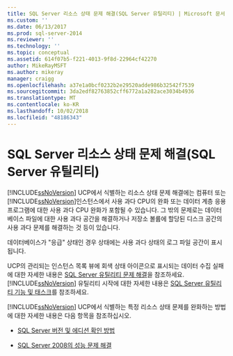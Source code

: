 ```yaml
---
title: SQL Server 리소스 상태 문제 해결(SQL Server 유틸리티) | Microsoft 문서
ms.custom: ''
ms.date: 06/13/2017
ms.prod: sql-server-2014
ms.reviewer: ''
ms.technology: ''
ms.topic: conceptual
ms.assetid: 614f07b5-f221-4013-9f8d-22964cf42270
author: MikeRayMSFT
ms.author: mikeray
manager: craigg
ms.openlocfilehash: a37e1a0bcf0232b2e29520adde986b32542f7539
ms.sourcegitcommit: 3da2edf82763852cff6772a1a282ace3034b4936
ms.translationtype: MT
ms.contentlocale: ko-KR
ms.lasthandoff: 10/02/2018
ms.locfileid: "48186343"
---
```

# <a name="troubleshoot-sql-server-resource-health-sql-server-utility"></a>SQL Server 리소스 상태 문제 해결(SQL Server 유틸리티)
  [!INCLUDE[ssNoVersion](../../includes/ssnoversion-md.md)] UCP에서 식별하는 리소스 상태 문제 해결에는 컴퓨터 또는 [!INCLUDE[ssNoVersion](../../includes/ssnoversion-md.md)]인스턴스에서 사용 과다 CPU의 완화 또는 데이터 계층 응용 프로그램에 대한 사용 과다 CPU 완화가 포함될 수 있습니다. 그 밖의 문제로는 데이터베이스 파일에 대한 사용 과다 공간을 해결하거나 저장소 볼륨에 할당된 디스크 공간의 사용 과다 문제를 해결하는 것 등이 있습니다.  
  
 데이터베이스가 "응급" 상태인 경우 상태에는 사용 과다 상태의 로그 파일 공간이 표시됩니다.  
  
 UCP의 관리되는 인스턴스 목록 뷰에 회색 상태 아이콘으로 표시되는 데이터 수집 실패에 대한 자세한 내용은 [SQL Server 유틸리티 문제 해결](../../database-engine/troubleshoot-the-sql-server-utility.md)을 참조하세요. [!INCLUDE[ssNoVersion](../../includes/ssnoversion-md.md)] 유틸리티 시작에 대한 자세한 내용은 [SQL Server 유틸리티 기능 및 태스크](sql-server-utility-features-and-tasks.md)를 참조하세요.  
  
 [!INCLUDE[ssNoVersion](../../includes/ssnoversion-md.md)] UCP에서 식별하는 특정 리소스 상태 문제를 완화하는 방법에 대한 자세한 내용은 다음 항목을 참조하십시오.  
  
-   [SQL Server 버전 및 에디션 확인 방법](http://go.microsoft.com/fwlink/?LinkID=178504)  
  
-   [SQL Server 2008의 성능 문제 해결](http://go.microsoft.com/fwlink/?LinkId=151354)  
  
  
